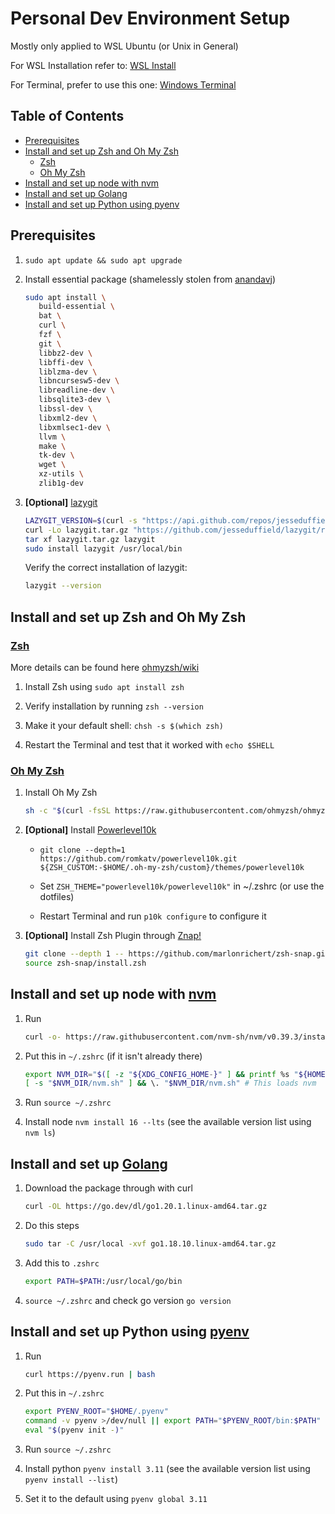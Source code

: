 # Personal Dev Environment Setup

Mostly only applied to WSL Ubuntu (or Unix in General)

For WSL Installation refer to: [WSL Install](https://learn.microsoft.com/en-us/windows/wsl/install)

For Terminal, prefer to use this one: [Windows Terminal](https://apps.microsoft.com/store/detail/windows-terminal/)

## Table of Contents

- [Prerequisites](#prerequisites)
- [Install and set up Zsh and Oh My Zsh](#install-and-set-up-zsh-and-oh-my-zsh)
  - [Zsh](#zsh)
  - [Oh My Zsh](#oh-my-zsh)
- [Install and set up node with nvm](#install-and-set-up-node-with-nvm)
- [Install and set up Golang](#install-and-set-up-golang)
- [Install and set up Python using pyenv](#install-and-set-up-python-using-pyenv)

## Prerequisites

1. `sudo apt update && sudo apt upgrade`

2. Install essential package (shamelessly stolen from [anandavj](https://github.com/anandavj/dev-environment))

   ```sh
   sudo apt install \
      build-essential \
      bat \
      curl \
      fzf \
      git \
      libbz2-dev \
      libffi-dev \
      liblzma-dev \
      libncursesw5-dev \
      libreadline-dev \
      libsqlite3-dev \
      libssl-dev \
      libxml2-dev \
      libxmlsec1-dev \
      llvm \
      make \
      tk-dev \
      wget \
      xz-utils \
      zlib1g-dev
   ```

3. **[Optional]** [lazygit](https://github.com/jesseduffield/lazygit)

   ```sh
   LAZYGIT_VERSION=$(curl -s "https://api.github.com/repos/jesseduffield/lazygit/releases/latest" | grep -Po '"tag_name": "v\K[^"]*')
   curl -Lo lazygit.tar.gz "https://github.com/jesseduffield/lazygit/releases/latest/download/lazygit_${LAZYGIT_VERSION}_Linux_x86_64.tar.gz"
   tar xf lazygit.tar.gz lazygit
   sudo install lazygit /usr/local/bin
   ```

   Verify the correct installation of lazygit:

   ```sh
   lazygit --version
   ```

## Install and set up Zsh and Oh My Zsh

### [Zsh](https://www.zsh.org/)

More details can be found here [ohmyzsh/wiki](https://github.com/ohmyzsh/ohmyzsh/wiki/Installing-ZSH)

1. Install Zsh using `sudo apt install zsh`

2. Verify installation by running `zsh --version`

3. Make it your default shell: `chsh -s $(which zsh)`

4. Restart the Terminal and test that it worked with `echo $SHELL`

### [Oh My Zsh](https://github.com/ohmyzsh/ohmyzsh)

1. Install Oh My Zsh

   ```sh
   sh -c "$(curl -fsSL https://raw.githubusercontent.com/ohmyzsh/ohmyzsh/master/tools/install.sh)"
   ```

2. **[Optional]** Install [Powerlevel10k](https://github.com/romkatv/powerlevel10k)

   - `git clone --depth=1 https://github.com/romkatv/powerlevel10k.git ${ZSH_CUSTOM:-$HOME/.oh-my-zsh/custom}/themes/powerlevel10k`

   - Set `ZSH_THEME="powerlevel10k/powerlevel10k"` in ~/.zshrc (or use the dotfiles)

   - Restart Terminal and run `p10k configure` to configure it

3. **[Optional]** Install Zsh Plugin through [Znap!](https://github.com/marlonrichert/zsh-snap)

   ```sh
   git clone --depth 1 -- https://github.com/marlonrichert/zsh-snap.git
   source zsh-snap/install.zsh
   ```

## Install and set up node with [nvm](https://github.com/nvm-sh/nvm)

1. Run

   ```sh
   curl -o- https://raw.githubusercontent.com/nvm-sh/nvm/v0.39.3/install.sh | bash
   ```

2. Put this in `~/.zshrc` (if it isn't already there)

   ```sh
   export NVM_DIR="$([ -z "${XDG_CONFIG_HOME-}" ] && printf %s "${HOME}/.nvm" || printf %s "${XDG_CONFIG_HOME}/nvm")"
   [ -s "$NVM_DIR/nvm.sh" ] && \. "$NVM_DIR/nvm.sh" # This loads nvm
   ```

3. Run `source ~/.zshrc`

4. Install node `nvm install 16 --lts` (see the available version list using `nvm ls`)

## Install and set up [Golang](https://go.dev/)

1. Download the package through with curl

   ```sh
   curl -OL https://go.dev/dl/go1.20.1.linux-amd64.tar.gz
   ```

2. Do this steps

   ```sh
   sudo tar -C /usr/local -xvf go1.18.10.linux-amd64.tar.gz
   ```

3. Add this to `.zshrc`

   ```sh
   export PATH=$PATH:/usr/local/go/bin
   ```

4. `source ~/.zshrc` and check go version `go version`

## Install and set up Python using [pyenv](https://github.com/pyenv/pyenv)

1. Run

   ```sh
   curl https://pyenv.run | bash
   ```

2. Put this in `~/.zshrc`

   ```sh
   export PYENV_ROOT="$HOME/.pyenv"
   command -v pyenv >/dev/null || export PATH="$PYENV_ROOT/bin:$PATH"
   eval "$(pyenv init -)"
   ```

3. Run `source ~/.zshrc`

4. Install python `pyenv install 3.11` (see the available version list using `pyenv install --list`)

5. Set it to the default using `pyenv global 3.11`

